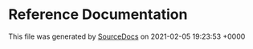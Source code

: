 # Reference Documentation

This file was generated by [SourceDocs](https://github.com/eneko/SourceDocs) on 2021-02-05 19:23:53 +0000